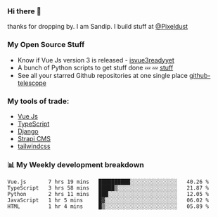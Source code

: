 ### Hi there 👋

thanks for dropping by.
I am Sandip. I build stuff at [@Pixeldust](github.com/pixeldust-in/)

###  **My Open Source Stuff**

 - Know if Vue Js version 3 is released -  [isvue3readyyet](https://github.com/sandiprb/isvue3readyyet)
 - A bunch of Python scripts to get stuff done 💤 💤 [stuff](https://github.com/sandiprb/stuff)
 - See all your starred Github repositories at one single place [github-telescope](https://github.com/sandiprb/github-telescope)



###  **My tools of trade:**
 - [Vue Js](https://github.com/vuejs/vue/)
 - [TypeScript](https://github.com/microsoft/TypeScript)
 - [Django](github.com/django/django)
 - [Strapi CMS](github.com/strapi/strapi)
 - [tailwindcss](https://github.com/tailwindlabs/tailwindcss)


###  📊 **My Weekly development breakdown**
<!--START_SECTION:waka-->
```text
Vue.js       7 hrs 19 mins   ██████████░░░░░░░░░░░░░░░   40.26 % 
TypeScript   3 hrs 58 mins   █████▒░░░░░░░░░░░░░░░░░░░   21.87 % 
Python       2 hrs 11 mins   ███░░░░░░░░░░░░░░░░░░░░░░   12.05 % 
JavaScript   1 hr 5 mins     █▓░░░░░░░░░░░░░░░░░░░░░░░   06.02 % 
HTML         1 hr 4 mins     █▒░░░░░░░░░░░░░░░░░░░░░░░   05.89 % 
```
<!--END_SECTION:waka-->
